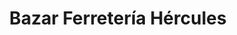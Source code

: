 ---
title: "Bazar Ferretería Hércules"
url: /santa-cruz-de-la-sierra/bazar-ferreteria-hercules/
shop: hardware
---